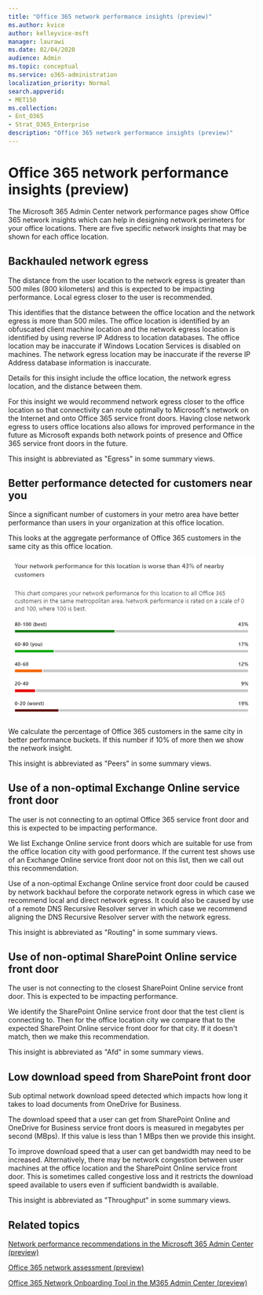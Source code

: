 ```yaml
---
title: "Office 365 network performance insights (preview)"
ms.author: kvice
author: kelleyvice-msft
manager: laurawi
ms.date: 02/04/2020
audience: Admin
ms.topic: conceptual
ms.service: o365-administration
localization_priority: Normal
search.appverid:
- MET150
ms.collection:
- Ent_O365
- Strat_O365_Enterprise
description: "Office 365 network performance insights (preview)"
---
```


# Office 365 network performance insights (preview)

The Microsoft 365 Admin Center network performance pages show Office 365 network insights which can help in designing network perimeters for your office locations. There are five specific network insights that may be shown for each office location.

## Backhauled network egress

The distance from the user location to the network egress is greater than 500 miles (800 kilometers) and this is expected to be impacting performance. Local egress closer to the user is recommended.

This identifies that the distance between the office location and the network egress is more than 500 miles. The office location is identified by an obfuscated client machine location and the network egress location is identified by using reverse IP Address to location databases. The office location may be inaccurate if Windows Location Services is disabled on machines. The network egress location may be inaccurate if the reverse IP Address database information is inaccurate.

Details for this insight include the office location, the network egress location, and the distance between them.

For this insight we would recommend network egress closer to the office location so that connectivity can route optimally to Microsoft's network on the Internet and onto Office 365 service front doors. Having close network egress to users office locations also allows for improved performance in the future as Microsoft expands both network points of presence and Office 365 service front doors in the future.

This insight is abbreviated as "Egress" in some summary views.

## Better performance detected for customers near you

Since a significant number of customers in your metro area have better performance than users in your organization at this office location.

This looks at the aggregate performance of Office 365 customers in the same city as this office location.

![Relative network performance](Media/m365-mac-perf/m365-mac-perf-relative-perf.png)

We calculate the percentage of Office 365 customers in the same city in better performance buckets. If this number if 10% of more then we show the network insight.

This insight is abbreviated as "Peers" in some summary views.

## Use of a non-optimal Exchange Online service front door

The user is not connecting to an optimal Office 365 service front door and this is expected to be impacting performance.

We list Exchange Online service front doors which are suitable for use from the office location city with good performance. If the current test shows use of an Exchange Online service front door not on this list, then we call out this recommendation.

Use of a non-optimal Exchange Online service front door could be caused by network backhaul before the corporate network egress in which case we recommend local and direct network egress. It could also be caused by use of a remote DNS Recursive Resolver server in which case we recommend aligning the DNS Recursive Resolver server with the network egress.

This insight is abbreviated as "Routing" in some summary views.

## Use of non-optimal SharePoint Online service front door

The user is not connecting to the closest SharePoint Online service front door. This is expected to be impacting performance.

We identify the SharePoint Online service front door that the test client is connecting to. Then for the office location city we compare that to the expected SharePoint Online service front door for that city. If it doesn't match, then we make this recommendation.

This insight is abbreviated as "Afd" in some summary views.

## Low download speed from SharePoint front door

Sub optimal network download speed detected which impacts how long it takes to load documents from OneDrive for Business.

The download speed that a user can get from SharePoint Online and OneDrive for Business service front doors is measured in megabytes per second (MBps). If this value is less than 1 MBps then we provide this insight.

To improve download speed that a user can get bandwidth may need to be increased. Alternatively, there may be network congestion between user machines at the office location and the SharePoint Online service front door. This is sometimes called congestive loss and it restricts the download speed available to users even if sufficient bandwidth is available.

This insight is abbreviated as "Throughput" in some summary views.

## Related topics

[Network performance recommendations in the Microsoft 365 Admin Center (preview)](office-365-network-mac-perf-overview.md)

[Office 365 network assessment (preview)](office-365-network-mac-perf-score.md)

[Office 365 Network Onboarding Tool in the M365 Admin Center (preview)](office-365-network-mac-perf-onboarding-tool.md)
